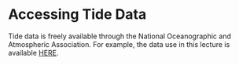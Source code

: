# Accessing Tide Data

Tide data is freely available through the National Oceanographic and Atmospheric Association. For example, the data use in this lecture is available [HERE](https://tidesandcurrents.noaa.gov/harcon.html?id=9413450).
